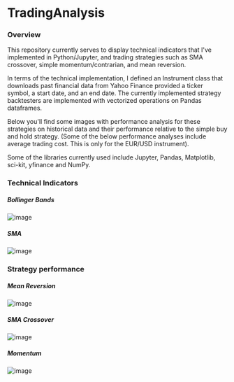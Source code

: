 # TradingAnalysis

### Overview

This repository currently serves to display technical indicators that I've implemented in Python/Jupyter,
and trading strategies such as SMA crossover, simple momentum/contrarian, and mean reversion.

In terms of the technical implementation, I defined an Instrument class that downloads past financial data from Yahoo
Finance provided a ticker symbol, a start date, and an end date. The currently implemented strategy backtesters are
implemented with vectorized operations on Pandas dataframes.

Below you'll find some images with performance analysis for these strategies on historical data and their performance
relative to the simple buy and hold strategy. (Some of the below performance analyses include average trading cost. This
is only for the EUR/USD instrument).

Some of the libraries currently used include Jupyter, Pandas, Matplotlib, sci-kit, yfinance and NumPy.

### Technical Indicators

##### Bollinger Bands
![image](https://github.com/jamesj64/TradingAnalysis/assets/102470405/ce8ecada-4ec7-4ace-bbe4-8b5d714bc7d1)


##### SMA
![image](https://github.com/jamesj64/TradingAnalysis/assets/102470405/2bbe1be4-496e-473d-be74-389d37bb68eb)


### Strategy performance

##### Mean Reversion
![image](https://github.com/jamesj64/TradingAnalysis/assets/102470405/d2158f8b-3019-4c1a-9fb8-ddc6c8cac6ae)


##### SMA Crossover
![image](https://github.com/jamesj64/TradingAnalysis/assets/102470405/a1f27f38-2dd5-4112-adee-bedf975e4426)


##### Momentum
![image](https://github.com/jamesj64/TradingAnalysis/assets/102470405/761aa8c1-9800-491c-bdf7-9d3f7f9e092a)

